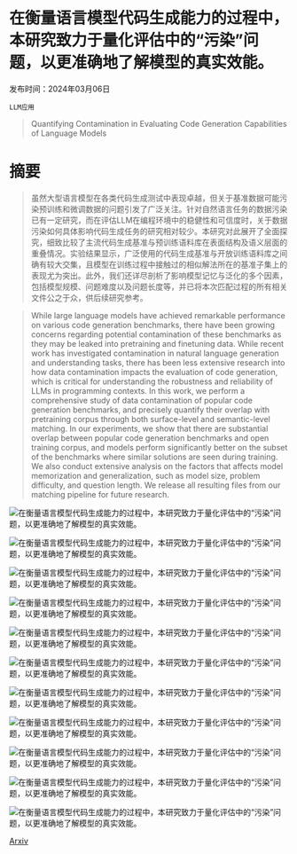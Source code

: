 # 在衡量语言模型代码生成能力的过程中，本研究致力于量化评估中的“污染”问题，以更准确地了解模型的真实效能。

发布时间：2024年03月06日

`LLM应用`

> Quantifying Contamination in Evaluating Code Generation Capabilities of Language Models

# 摘要

> 虽然大型语言模型在各类代码生成测试中表现卓越，但关于基准数据可能污染预训练和微调数据的问题引发了广泛关注。针对自然语言任务的数据污染已有一定研究，而在评估LLM在编程环境中的稳健性和可信度时，关于数据污染如何具体影响代码生成任务的研究相对较少。本研究对此展开了全面探究，细致比较了主流代码生成基准与预训练语料库在表面结构及语义层面的重叠情况。实验结果显示，广泛使用的代码生成基准与开放训练语料库之间确有较大交集，且模型在训练过程中接触过的相似解法所在的基准子集上的表现尤为突出。此外，我们还详尽剖析了影响模型记忆与泛化的多个因素，包括模型规模、问题难度以及问题长度等，并已将本次匹配过程的所有相关文件公之于众，供后续研究参考。

> While large language models have achieved remarkable performance on various code generation benchmarks, there have been growing concerns regarding potential contamination of these benchmarks as they may be leaked into pretraining and finetuning data. While recent work has investigated contamination in natural language generation and understanding tasks, there has been less extensive research into how data contamination impacts the evaluation of code generation, which is critical for understanding the robustness and reliability of LLMs in programming contexts. In this work, we perform a comprehensive study of data contamination of popular code generation benchmarks, and precisely quantify their overlap with pretraining corpus through both surface-level and semantic-level matching. In our experiments, we show that there are substantial overlap between popular code generation benchmarks and open training corpus, and models perform significantly better on the subset of the benchmarks where similar solutions are seen during training. We also conduct extensive analysis on the factors that affects model memorization and generalization, such as model size, problem difficulty, and question length. We release all resulting files from our matching pipeline for future research.

![在衡量语言模型代码生成能力的过程中，本研究致力于量化评估中的“污染”问题，以更准确地了解模型的真实效能。](../../../paper_images/2403.04811/similarity_score_percentage.png)

![在衡量语言模型代码生成能力的过程中，本研究致力于量化评估中的“污染”问题，以更准确地了解模型的真实效能。](../../../paper_images/2403.04811/HE_similarity_score_percentage.png)

![在衡量语言模型代码生成能力的过程中，本研究致力于量化评估中的“污染”问题，以更准确地了解模型的真实效能。](../../../paper_images/2403.04811/x1.png)

![在衡量语言模型代码生成能力的过程中，本研究致力于量化评估中的“污染”问题，以更准确地了解模型的真实效能。](../../../paper_images/2403.04811/x2.png)

![在衡量语言模型代码生成能力的过程中，本研究致力于量化评估中的“污染”问题，以更准确地了解模型的真实效能。](../../../paper_images/2403.04811/x3.png)

![在衡量语言模型代码生成能力的过程中，本研究致力于量化评估中的“污染”问题，以更准确地了解模型的真实效能。](../../../paper_images/2403.04811/x4.png)

![在衡量语言模型代码生成能力的过程中，本研究致力于量化评估中的“污染”问题，以更准确地了解模型的真实效能。](../../../paper_images/2403.04811/x5.png)

![在衡量语言模型代码生成能力的过程中，本研究致力于量化评估中的“污染”问题，以更准确地了解模型的真实效能。](../../../paper_images/2403.04811/x6.png)

![在衡量语言模型代码生成能力的过程中，本研究致力于量化评估中的“污染”问题，以更准确地了解模型的真实效能。](../../../paper_images/2403.04811/x7.png)

![在衡量语言模型代码生成能力的过程中，本研究致力于量化评估中的“污染”问题，以更准确地了解模型的真实效能。](../../../paper_images/2403.04811/x8.png)

![在衡量语言模型代码生成能力的过程中，本研究致力于量化评估中的“污染”问题，以更准确地了解模型的真实效能。](../../../paper_images/2403.04811/x9.png)

[Arxiv](https://arxiv.org/abs/2403.04811)